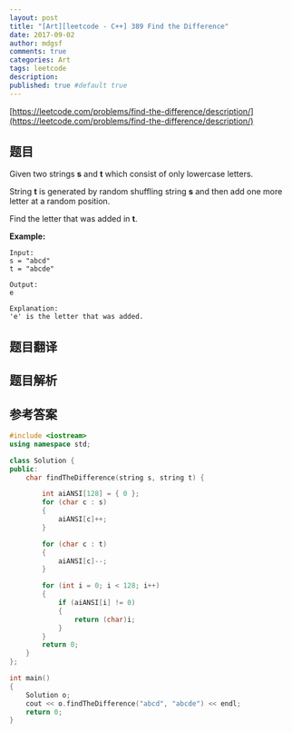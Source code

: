 ```yaml
---
layout: post
title: "[Art][leetcode - C++] 389 Find the Difference"
date: 2017-09-02
author: mdgsf
comments: true
categories: Art
tags: leetcode
description:
published: true #default true
---
```


[https://leetcode.com/problems/find-the-difference/description/](https://leetcode.com/problems/find-the-difference/description/)

## 题目

Given two strings **s** and **t** which consist of only lowercase letters.

String **t** is generated by random shuffling string **s** and then add one more letter at a random position.

Find the letter that was added in **t**.

**Example:**

```
Input:
s = "abcd"
t = "abcde"

Output:
e

Explanation:
'e' is the letter that was added.
```

## 题目翻译

## 题目解析

## 参考答案

```c++
#include <iostream>
using namespace std;

class Solution {
public:
	char findTheDifference(string s, string t) {

		int aiANSI[128] = { 0 };
		for (char c : s)
		{
			aiANSI[c]++;
		}

		for (char c : t)
		{
			aiANSI[c]--;
		}

		for (int i = 0; i < 128; i++)
		{
			if (aiANSI[i] != 0)
			{
				return (char)i;
			}
		}
		return 0;
	}
};

int main()
{
	Solution o;
	cout << o.findTheDifference("abcd", "abcde") << endl;
	return 0;
}
```

